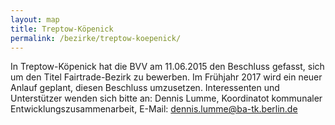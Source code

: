 ```yaml
---
layout: map
title: Treptow-Köpenick
permalink: /bezirke/treptow-koepenick/
---
```



In Treptow-Köpenick hat die BVV am 11.06.2015 den Beschluss gefasst, sich um den Titel Fairtrade-Bezirk zu bewerben. Im Frühjahr 2017 wird ein neuer Anlauf geplant, diesen Beschluss umzusetzen. Interessenten und Unterstützer wenden sich bitte an: Dennis Lumme, Koordinatot kommunaler Entwicklungszusammenarbeit, E-Mail: dennis.lumme@ba-tk.berlin.de 
